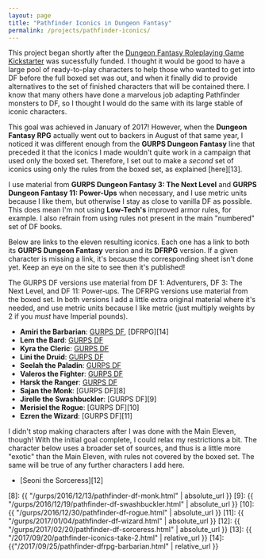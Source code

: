 ```yaml
---
layout: page
title: "Pathfinder Iconics in Dungeon Fantasy"
permalink: /projects/pathfinder-iconics/
---
```


This project began shortly after
the [Dungeon Fantasy Roleplaying Game Kickstarter][0] was sucessfully funded. I
thought it would be good to have a large pool of ready-to-play characters to
help those who wanted to get into DF before the full boxed set was out, and when
it finally did to provide alternatives to the set of finished characters that
will be contained there. I know that many others have done a marvelous job
adapting Pathfinder monsters to DF, so I thought I would do the same with its
large stable of iconic characters.

This goal was achieved in January of 2017! However, when the **Dungeon Fantasy
RPG** actually went out to backers in August of that same year, I noticed it was
different enough from the **GURPS Dungeon Fantasy** line that preceded it that
the iconics I made wouldn't quite work in a campaign that used only the boxed
set. Therefore, I set out to make a _second_ set of iconics using only the rules
from the boxed set, as explained [here][13].

I use material from **GURPS Dungeon Fantasy 3: The Next Level**
and **GURPS Dungeon Fantasy 11: Power-Ups** when necessary, and I use metric
units because I like them, but otherwise I stay as close to vanilla DF as
possible. This does mean I'm not using **Low-Tech's** improved armor rules, for
example. I also refrain from using rules not present in the main "numbered" set
of DF books.

Below are links to the eleven resulting iconics. Each one has a link to both its
**GURPS Dungeon Fantasy** version and its **DFRPG** version. If a given
character is missing a link, it's because the corresponding sheet isn't done
yet. Keep an eye on the site to see then it's published!

The GURPS DF versions use material from DF 1: Adventurers, DF 3: The Next Level,
and DF 11: Power-ups. The DFRPG versions use material from the boxed set. In
both versions I add a little extra original material where it's needed, and use
metric units because I like metric (just multiply weights by 2 if you _must_
have Imperial pounds).

- **Amiri the Barbarian**: [GURPS DF][1], [DFRPG][14]
- **Lem the Bard**: [GURPS DF][2]
- **Kyra the Cleric**: [GURPS DF][3]
- **Lini the Druid**: [GURPS DF][4]
- **Seelah the Paladin**: [GURPS DF][5]
- **Valeros the Fighter**: [GURPS DF][6]
- **Harsk the Ranger**: [GURPS DF][7]
- **Sajan the Monk**: [GURPS DF][8]
- **Jirelle the Swashbuckler**: [GURPS DF][9]
- **Merisiel the Rogue**: [GURPS DF][10]
- **Ezren the Wizard**: [GURPS DF][11]

I didn't stop making characters after I was done with the Main Eleven, though!
With the initial goal complete, I could relax my restrictions a bit. The
character below uses a broader set of sources, and thus is a little more
"exotic" than the Main Eleven, with rules not covered by the boxed set. The same
will be true of any further characters I add here.

- [Seoni the Sorceress][12]

[1]: https://bira.github.io/octopus-carnival/gurps/2016/10/02/pathfinder-df-barbarian.html
[2]: https://bira.github.io/octopus-carnival/gurps/2016/10/08/pathfinder-df-bard.html
[3]: https://bira.github.io/octopus-carnival/gurps/2016/10/15/pathfinder-df-cleric.html
[4]: https://bira.github.io/octopus-carnival/gurps/2016/10/23/pathfinder-df-druid.html
[5]: https://bira.github.io/octopus-carnival/gurps/2016/11/20/pathfinder-df-paladin.html
[6]: https://bira.github.io/octopus-carnival/gurps/2016/11/27/pathfinder-df-knight.html
[7]: https://bira.github.io/octopus-carnival/gurps/2016/12/05/pathfinder-df-ranger.html
[8]: {{ "/gurps/2016/12/13/pathfinder-df-monk.html" | absolute_url }}
[9]: {{ "/gurps/2016/12/19/pathfinder-df-swashbuckler.html" | absolute_url }}
[10]: {{ "/gurps/2016/12/30/pathfinder-df-rogue.html" | absolute_url }}
[11]: {{ "/gurps/2017/01/04/pathfinder-df-wizard.html" | absolute_url }}
[12]: {{ "/gurps/2017/02/20/pathfinder-df-sorceress.html" | absolute_url }}
[13]: {{ "/2017/09/20/pathfinder-iconics-take-2.html" | relative_url }}
[14]: {{"/2017/09/25/pathfinder-dfrpg-barbarian.html" | relative_url }}

[0]: https://www.kickstarter.com/projects/847271320/dungeon-fantasy-roleplaying-game-powered-by-gurps
